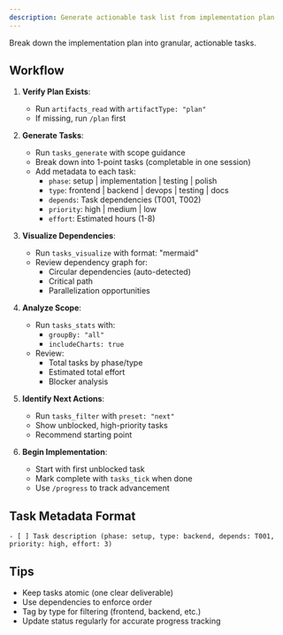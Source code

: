 ```yaml
---
description: Generate actionable task list from implementation plan
---
```


Break down the implementation plan into granular, actionable tasks.

## Workflow

1. **Verify Plan Exists**:
   - Run `artifacts_read` with `artifactType: "plan"`
   - If missing, run `/plan` first

2. **Generate Tasks**:
   - Run `tasks_generate` with scope guidance
   - Break down into 1-point tasks (completable in one session)
   - Add metadata to each task:
     - `phase`: setup | implementation | testing | polish
     - `type`: frontend | backend | devops | testing | docs
     - `depends`: Task dependencies (T001, T002)
     - `priority`: high | medium | low
     - `effort`: Estimated hours (1-8)

3. **Visualize Dependencies**:
   - Run `tasks_visualize` with format: "mermaid"
   - Review dependency graph for:
     - Circular dependencies (auto-detected)
     - Critical path
     - Parallelization opportunities

4. **Analyze Scope**:
   - Run `tasks_stats` with:
     - `groupBy: "all"`
     - `includeCharts: true`
   - Review:
     - Total tasks by phase/type
     - Estimated total effort
     - Blocker analysis

5. **Identify Next Actions**:
   - Run `tasks_filter` with `preset: "next"`
   - Show unblocked, high-priority tasks
   - Recommend starting point

6. **Begin Implementation**:
   - Start with first unblocked task
   - Mark complete with `tasks_tick` when done
   - Use `/progress` to track advancement

## Task Metadata Format

```
- [ ] Task description (phase: setup, type: backend, depends: T001, priority: high, effort: 3)
```

## Tips

- Keep tasks atomic (one clear deliverable)
- Use dependencies to enforce order
- Tag by type for filtering (frontend, backend, etc.)
- Update status regularly for accurate progress tracking
